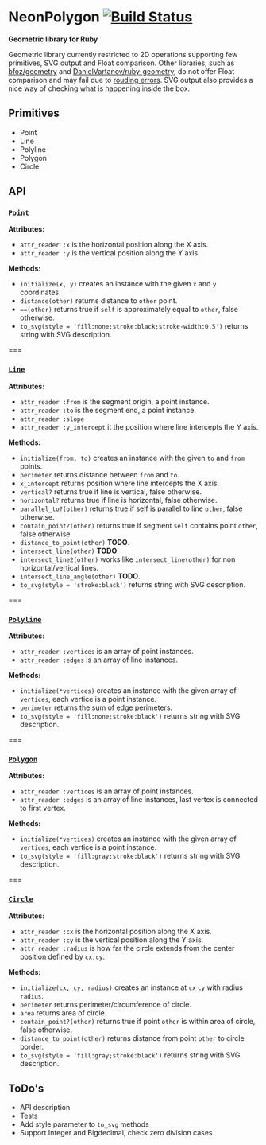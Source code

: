 # NeonPolygon [![Build Status](https://travis-ci.com/Maumagnaguagno/NeonPolygon.svg?token=a1y1UzqtYCxXazSreSDC)](https://travis-ci.com/Maumagnaguagno/NeonPolygon)
**Geometric library for Ruby**

Geometric library currently restricted to 2D operations supporting few primitives, SVG output and Float comparison.
Other libraries, such as [bfoz/geometry](https://github.com/bfoz/geometry) and [DanielVartanov/ruby-geometry](https://github.com/DanielVartanov/ruby-geometry), do not offer Float comparison and may fail due to [rouding errors](http://floating-point-gui.de/).
SVG output also provides a nice way of checking what is happening inside the box.

## Primitives
- Point
- Line
- Polyline
- Polygon
- Circle

## API

### [``Point``](src/Point.rb)

**Attributes:**
- ``attr_reader :x`` is the horizontal position along the X axis.
- ``attr_reader :y`` is the vertical position along the Y axis.

**Methods:**
- ``initialize(x, y)`` creates an instance with the given ``x`` and ``y`` coordinates.
- ``distance(other)`` returns distance to ``other`` point.
- ``==(other)`` returns true if ``self`` is approximately equal to ``other``, false otherwise.
- ``to_svg(style = 'fill:none;stroke:black;stroke-width:0.5')`` returns string with SVG description.

===

### [``Line``](src/Line.rb)
**Attributes:**
- ``attr_reader :from`` is the segment origin, a point instance.
- ``attr_reader :to`` is the segment end, a point instance.
- ``attr_reader :slope``
- ``attr_reader :y_intercept`` it the position where line intercepts the Y axis.

**Methods:**
- ``initialize(from, to)`` creates an instance with the given ``to`` and ``from`` points.
- ``perimeter`` returns distance between ``from`` and ``to``.
- ``x_intercept`` returns position where line intercepts the X axis.
- ``vertical?`` returns true if line is vertical, false otherwise.
- ``horizontal?`` returns true if line is horizontal, false otherwise.
- ``parallel_to?(other)`` returns true if self is parallel to line ``other``, false otherwise.
- ``contain_point?(other)`` returns true if segment ``self`` contains point ``other``, false otherwise
- ``distance_to_point(other)`` **TODO**.
- ``intersect_line(other)`` **TODO**.
- ``intersect_line2(other)`` works like ``intersect_line(other)`` for non horizontal/vertical lines.
- ``intersect_line_angle(other)`` **TODO**.
- ``to_svg(style = 'stroke:black')`` returns string with SVG description.

===

### [``Polyline``](src/Polyline.rb)
**Attributes:**
- ``attr_reader :vertices`` is an array of point instances.
- ``attr_reader :edges`` is an array of line instances.

**Methods:**
- ``initialize(*vertices)`` creates an instance with the given array of ``vertices``, each vertice is a point instance.
- ``perimeter`` returns the sum of edge perimeters.
- ``to_svg(style = 'fill:none;stroke:black')`` returns string with SVG description.

===

### [``Polygon``](src/Polygon.rb)
**Attributes:**
- ``attr_reader :vertices`` is an array of point instances.
- ``attr_reader :edges`` is an array of line instances, last vertex is connected to first vertex.

**Methods:**
- ``initialize(*vertices)`` creates an instance with the given array of ``vertices``, each vertice is a point instance.
- ``to_svg(style = 'fill:gray;stroke:black')`` returns string with SVG description.

===

### [``Circle``](src/Circle.rb)
**Attributes:**
- ``attr_reader :cx`` is the horizontal position along the X axis.
- ``attr_reader :cy`` is the vertical position along the Y axis.
- ``attr_reader :radius`` is how far the circle extends from the center position defined by ``cx,cy``.

**Methods:**
- ``initialize(cx, cy, radius)`` creates an instance at ``cx`` ``cy`` with radius ``radius``.
- ``perimeter`` returns perimeter/circumference of circle.
- ``area`` returns area of circle.
- ``contain_point?(other)`` returns true if point ``other`` is within area of circle, false otherwise.
- ``distance_to_point(other)`` returns distance from point ``other`` to circle border.
- ``to_svg(style = 'fill:gray;stroke:black')`` returns string with SVG description.

## ToDo's
- API description
- Tests
- Add style parameter to ``to_svg`` methods
- Support Integer and Bigdecimal, check zero division cases